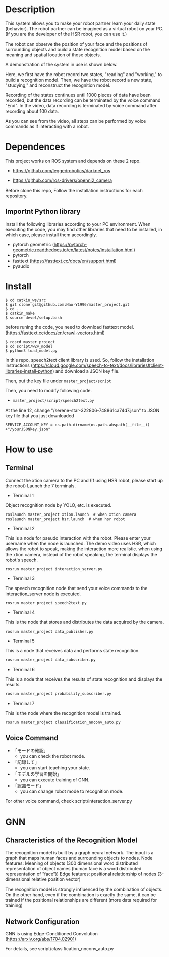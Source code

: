 # Description
This system allows you to make your robot partner learn your daily state (behavior).
The robot partner can be imagined as a virtual robot on your PC. (If you are the developer of the HSR robot, you can use it.)

The robot can observe the position of your face and the positions of surrounding objects and build a state recognition model based on the meaning and spatial location of those objects.

A demonstration of the system in use is shown below.


Here, we first have the robot record two states, "reading" and "working," to build a recognition model.
Then, we have the robot record a new state, "studying," and reconstruct the recognition model.

Recording of the states continues until 1000 pieces of data have been recorded, but the data recording can be terminated by the voice command "End". In the video, data recording is terminated by voice command after recording about 100 data.

As you can see from the video, all steps can be performed by voice commands as if interacting with a robot.


# Dependences

This project works on ROS system and depends on these 2 repo.

- https://github.com/leggedrobotics/darknet_ros

- https://github.com/ros-drivers/openni2_camera


Before clone this repo, Follow the installation instructions for each repository.

## Importnt Python library
Install the following libraries according to your PC environment.
When executing the code, you may find other libraries that need to be installed, in which case, please install them accordingly.
- pytorch geometric (https://pytorch-geometric.readthedocs.io/en/latest/notes/installation.html)
- pytorch
- fasttext (https://fasttext.cc/docs/en/support.html)
- pyaudio


# Install
```
$ cd catkin_ws/src
$ git clone git@github.com:Nao-Y1996/master_project.git
$ cd ..
$ catkin_make
$ source devel/setup.bash
```
before runing the code, you need to download fasttext model. 
(https://fasttext.cc/docs/en/crawl-vectors.html)

```
$ roscd master_project
$ cd script/w2v_model
$ python3 load_model.py
```

In this repo, speech2text client library is used.
So, follow the installation instructions (https://cloud.google.com/speech-to-text/docs/libraries#client-libraries-install-python)
and download a JSON key file.

Then, put the key file under  `master_project/script`

Then, you need to modify following code. 
- `master_project/script/speech2text.py`

At the line 12, change "/serene-star-322806-748861ca74d7.json" to JSON key file that you just downloaded
```
SERVICE_ACCOUNT_KEY = os.path.dirname(os.path.abspath(__file__)) +"/yourJSONkey.json"
```

# How to use
## Terminal
Connect the xtion camera to the PC and
(If using HSR robot, please start up the robot)
Launch the 7 terminals.

- Terminal 1

Object recognition node by YOLO, etc. is executed.
```
roslaunch master_project xtion.launch  # when xtion camera
roslaunch master_project hsr.launch  # when hsr robot
```

- Terminal 2

This is a node for pseudo interaction with the robot. Please enter your username when the node is launched.
The demo video uses HSR, which allows the robot to speak, making the interaction more realistic. when using the xtion camera, instead of the robot speaking, the terminal displays the robot's speech.
```
rosrun master_project interaction_server.py 
```

- Terminal 3

The speech recognition node that send your voice commands to the interaction_server node is executed.
```
rosrun master_project speech2text.py
```

- Terminal 4

This is the node that stores and distributes the data acquired by the camera.
```
rosrun master_project data_publisher.py 
```

- Terminal 5

This is a node that receives data and performs state recognition.
```
rosrun master_project data_subscriber.py 
```

- Terminal 6

This is a node that receives the results of state recognition and displays the results.
```
rosrun master_project probability_subscriber.py 
```

- Terminal 7

This is the node where the recognition model is trained.
```
rosrun master_project classification_nnconv_auto.py
```
## Voice Command
- 「モードの確認」
    - you can check the robot mode.
- 「記録して」
    - you can start teaching your state.
- 「モデルの学習を開始」
    - you can execute training of GNN.
- 「認識モード」
    - you can change robot mode to recognition mode.

For other voice command, check script/interaction_server.py


# GNN
## Characteristics of the Recognition Model
The recognition model is built by a graph neural network.
The input is a graph that maps human faces and surrounding objects to nodes.
Node features: Meaning of objects
(300 dimensional word distributed representation of object names (human face is a word distributed representation of ”face”))
Edge features: positional relationship of nodes (3-dimensional relative position vector)

The recognition model is strongly influenced by the combination of objects.
On the other hand, even if the combination is exactly the same, it can be trained if the positional relationships are different (more data required for training)

## Network Configuration
GNN is using Edge-Conditioned Convolution (https://arxiv.org/abs/1704.02901)

For details, see
script/classification_nnconv_auto.py

